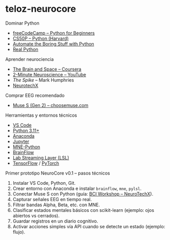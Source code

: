 # teloz-neurocore

Dominar Python  
- [freeCodeCamp – Python for Beginners](https://www.freecodecamp.org/learn/python)  
- [CS50P – Python (Harvard)](https://cs50.harvard.edu/python/)  
- [Automate the Boring Stuff with Python](https://automatetheboringstuff.com/)  
- [Real Python](https://realpython.com/)  

Aprender neurociencia  
- [The Brain and Space – Coursera](https://www.coursera.org/learn/the-brain-and-space)  
- [2-Minute Neuroscience – YouTube](https://www.youtube.com/c/NeuroscientificallyChallenged)  
- *The Spike* – Mark Humphries  
- [NeurotechX](https://neurotechx.com/)  

Comprar EEG recomendado  
- [Muse S (Gen 2) – choosemuse.com](https://choosemuse.com/products/muse-s)  

Herramientas y entornos técnicos  
- [VS Code](https://code.visualstudio.com/)  
- [Python 3.11+](https://www.python.org/downloads/)  
- [Anaconda](https://www.anaconda.com/products/distribution)  
- [Jupyter](https://jupyter.org/)  
- [MNE-Python](https://mne.tools/)  
- [BrainFlow](https://brainflow.org/)  
- [Lab Streaming Layer (LSL)](https://labstreaminglayer.org/)  
- [TensorFlow](https://www.tensorflow.org/) / [PyTorch](https://pytorch.org/)  

Primer prototipo NeuroCore v0.1 – pasos técnicos  
1. Instalar VS Code, Python, Git.  
2. Crear entorno con Anaconda e instalar `brainflow`, `mne`, `pylsl`.  
3. Conectar Muse S con Python (guía: [BCI Workshop – NeuroTechX](https://github.com/NeuroTechX/bci-workshop)).  
4. Capturar señales EEG en tiempo real.  
5. Filtrar bandas Alpha, Beta, etc. con MNE.  
6. Clasificar estados mentales básicos con scikit-learn (ejemplo: ojos abiertos vs cerrados).  
7. Guardar registros en un diario cognitivo.  
8. Activar acciones simples vía API cuando se detecte un estado (ejemplo: flujo).  
